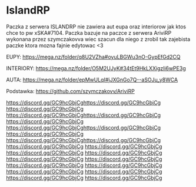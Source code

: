 # IslandRP
Paczka z serwera ISLANDRP nie zawiera aut eupa oraz interiorow jak ktos chce to pw xSKA#7104. Paczka bazuje na paczce z serwera AriviRP wykonana przez szymczakovva wiec szacun dla niego z zrobil tak zajebista paczke ktora mozna fajnie edytowac <3

EUPY: https://mega.nz/folder/q8U2VZha#oyuLBGWu3nO-GypEfGd2CQ                                

INTERIORY: https://mega.nz/folder/O5M2UJyK#34tEt9HkLXXigzli6wPE3g                   

AUTA: https://mega.nz/folder/epMwULqI#jJXGnGo7Q--aSOJu_y8WCA                  

Podstawka: https://github.com/szymczakovv/AriviRP

https://discord.gg/GC9hcGbjCghttps://discord.gg/GC9hcGbjCg
https://discord.gg/GC9hcGbjCg
https://discord.gg/GC9hcGbjCghttps://discord.gg/GC9hcGbjCg
https://discord.gg/GC9hcGbjCg
https://discord.gg/GC9hcGbjCghttps://discord.gg/GC9hcGbjCg
https://discord.gg/GC9hcGbjCg
https://discord.gg/GC9hcGbjCghttps://discord.gg/GC9hcGbjCg
https://discord.gg/GC9hcGbjCg
https://discord.gg/GC9hcGbjCg
https://discord.gg/GC9hcGbjCg
https://discord.gg/GC9hcGbjCg
https://discord.gg/GC9hcGbjCg
https://discord.gg/GC9hcGbjCg
https://discord.gg/GC9hcGbjCg
https://discord.gg/GC9hcGbjCg
https://discord.gg/GC9hcGbjCg
https://discord.gg/GC9hcGbjCg
https://discord.gg/GC9hcGbjCg
https://discord.gg/GC9hcGbjCg
